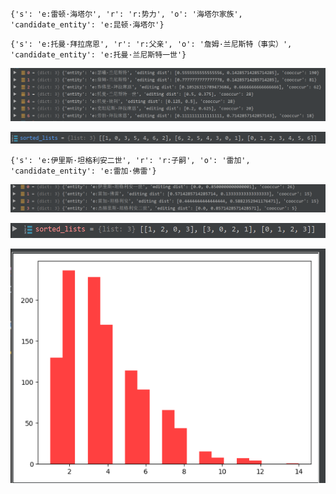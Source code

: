 `{'s': 'e:雷顿·海塔尔', 'r': 'r:势力', 'o': '海塔尔家族', 'candidate_entity': 'e:昆顿·海塔尔'}`

`{'s': 'e:托曼·拜拉席恩', 'r': 'r:父亲', 'o': '詹姆·兰尼斯特（事实）', 'candidate_entity': 'e:托曼·兰尼斯特一世'}`

![image-20200104200513408](img/image-20200104200513408.png)

![image-20200104200528725](img/image-20200104200528725.png)

`{'s': 'e:伊里斯·坦格利安二世', 'r': 'r:子嗣', 'o': '雷加', 'candidate_entity': 'e:雷加·佛雷'}`

![image-20200104200406842](img/image-20200104200406842.png)

![image-20200104200648339](img/image-20200104200648339.png) 





![image-20200104203651210](img/image-20200104203651210.png) 